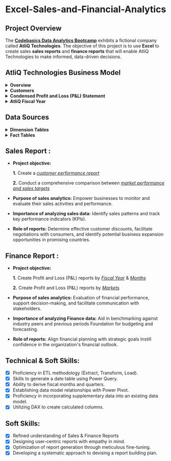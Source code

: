 # Excel-Sales-and-Financial-Analytics

## Project Overview
The [**Codebasics Data Analytics Bootcamp**](https://codebasics.io/bootcamps/data-analytics-bootcamp-with-practical-job-assistance) exhibits a fictional company called **AtliQ Technologies**. The objective of this project is to use **Excel** to create sales **sales reports** and **finance reports** that will enable AtliQ Technologies to make informed, data-driven decisions.















## AtliQ Technologies Business Model

<details>
  <summary><b>Overview</b></summary>

### Overview
AtliQ manufactures computer hardware **products** (e.g., mouse, keyboard, printer, monitor) and then sells them to various **customers** which are stores such as Amazon and Best Buy. Hence, AtliQ's customers are in the form of <ins>store businesses</ins> (e.g., Amazon, Best Buy) and should not be confused with customers in the form of people (i.e., the people purchasing products from Amazon or Best Buy).
</details>

<details>
  <summary><b>Customers</b></summary>

### Customers
AtliQ's customers are categorized into two different **platforms**:
1. Brick & Motar
   * stores that have physical location(s)
2. E-Commerce
   * stores which only sell products online

AtliQ's customers are categorized into three different **channels**:
1. Retailer
   * Stores not owned by AtliQ (e.g. Amazon, Best Buy)
3. Direct
   * Stores owned by AtliQ. These are AltiQ Exclusive and AtliQ E-Store.
5. Distributor
   * Some markets have laws/regulations which only allow AtliQ to sell products to a distributor type customer within that market. AtliQ sells products to the distributor; the distributor then sells the products to various stores within that market.
</details>





<details>
  <summary><b>Condensed Profit and Loss (P&L) Statement</b></summary>

### Condensed Profit and Loss (P&L) Statement
This example of a simplified P&L statement should give a better understanding of AtliQ's business model. In this example, the P&L calculations and values are derived from one sales transaction of one product being sold to one customer.
| Line Item | Description | P & L Value Formula | P&L Value Calculation | P & L Value |
| :- | :- | :- | :- | -: |
| Gross Price |  The base price of a product | not applicable | `not applicable` | `$50.00` |
| Pre-Invoice Deduction | For every fiscal year, the sales team determines a<br>pre-invoice deduction percentage for each<br><ins>specific customer</ins>. The pre-invoice deduction<br>percentage is based on AtliQ's relationship and<br>experience with the customer. The pre-invoice<br>deduction is applied to the gross price of the<br>product before it is billed to the customer. In this<br>example, the customer receives a pre-invoice<br>deduction of 10% of gross price. | (Gross Price $) *<br> (Pre&nbsp;Invoice&nbsp;Deduction&nbsp;%) | `$50.00` *<br>`0.10` | `$5.00` |
| Net Invoice Sales | The amount of money that is billed to the<br>customer to obtain the product, after<br>pre invoice deductions are subtracted<br>from gross price. | (Gross Price $) -<br>(Pre&nbsp;Invoice Deduction $) | `$50.00` -<br>`$5.00` | `$45.00` |
| Post-Invoice Deudctions | For&nbsp;each&nbsp;calendar&nbsp;month,&nbsp;the&nbsp;sales&nbsp;team<br>determines&nbsp;a&nbsp;post-invoice&nbsp;deduction&nbsp;percentage<br>based&nbsp;on&nbsp;a&nbsp;<ins>specific&nbsp;customer&nbsp;and&nbsp;product</ins>.&nbsp;For<br>example,&nbsp;if&nbsp;AtliQ&nbsp;sells&nbsp;a&nbsp;product&nbsp;to&nbsp;a&nbsp;customer<br>and&nbsp;that&nbsp;customer&nbsp;agrees&nbsp;to&nbsp;display&nbsp;the&nbsp;product&nbsp;at<br>a&nbsp;prime&nbsp;location&nbsp;within&nbsp;the&nbsp;store&nbsp;during&nbsp;a<br>specific&nbsp;calendar&nbsp;month,&nbsp;AtliQ&nbsp;may&nbsp;pay&nbsp;that<br>customer&nbsp;a&nbsp;post-invoice&nbsp;deduction.&nbsp;AtliQ&nbsp;pays&nbsp;a<br>post-invoice&nbsp;deduction&nbsp;amount&nbsp;as&nbsp;a&nbsp;rebate&nbsp;to&nbsp;the<br>customer&nbsp;after&nbsp;net&nbsp;invoice&nbsp;sales.&nbsp;In&nbsp;this&nbsp;example,<br>the&nbsp;customer&nbsp;receives&nbsp;a&nbsp;post-invoice&nbsp;deduction&nbsp;of<br>20%&nbsp;of&nbsp;net&nbsp;invoice&nbsp;sales. | not applicable | `$45.00` *<br>`0.20` | `$9.00` |
| Net Sales | AtliQ's Revenue | (Net Invoice Sales $) -<br>(Post-Invoice Deudctions $) | `$45.00` -<br>`$9.00` | `$36.00` |
| Cost of Goods Sold (COGS $) | Expenses AtliQ incurs such as manufacturing<br>products, shipping products, and storing products<br>in warehouses. | (Manufacturing Cost $) +<br>(Freight Cost $) +<br>(Other COGS $) | `not applicable` | `$16.00` |
| Gross Margin | AtliQ's Profit after deducing COGS from Net Sales. | (Net Sales $) -<br>(COGS $) | `$36.00` -<br>`$16.00` | `$20.00` |
| Operational Expenses | Expenses AtliQ incurs from activities such as<br>advertising and promotions of products<br>performed by the marketing team. | (Ads & Promotions $) +<br>(Other&nbsp;Operational&nbsp;Expense&nbsp;$) | `not applicable` | `$15.00` |
| Net Profit | AtliQ's Profit after deducting operational expenses<br>from gross margin. | (Gross Margin $) -<br>(Operational Expenses $) | `$20.00` -<br>`$15.00` | `$5.00` |
</details>


<details>
  <summary><b>AtliQ Fiscal Year</b></summary>

### AtliQ Fiscal Year
AtliQ's fiscal year begins in September and ends in August the following year. The example below shows AtliQ's fiscal dates (for fiscal year 2021) compared to calendar dates.
| 	Calendar Month and Year	 | 	AtliQ Fiscal Year	 | 	AtliQ Fiscal Month Number | 	AtliQ Fiscal Quarter	 |
| 	-:	 | 	-:	 | 	-:	 | 	-:	 |
| 	September 2020	 | 	2021	 | 	1	 | 	Q1	 |
| 	October 2020	 | 	2021	 | 	2	 | 	Q1	 |
| 	November 2020	 | 	2021	 | 	3	 | 	Q1	 |
| 	December 2020	 | 	2021	 | 	4	 | 	Q2	 |
| 	January 2021	 | 	2021	 | 	5	 | 	Q2	 |
| 	February 2021	 | 	2021	 | 	6	 | 	Q2	 |
| 	March 2021	 | 	2021	 | 	7	 | 	Q3	 |
| 	April 2021	 | 	2021	 | 	8	 | 	Q3	 |
| 	May 2021	 | 	2021	 | 	9	 | 	Q3	 |
| 	June 2021	 | 	2021	 | 	10	 | 	Q4	 |
| 	July 2021	 | 	2021	 | 	11	 | 	Q4	 |
| 	August 2021	 | 	2021	 | 	12	 | 	Q4	 |
</details>












## Data Sources

<details>
  <summary><b>Dimension Tables</b></summary>

### Dimension Tables
The following **dimension tables** were given in .csv format. Sample records from the dimension tables are provided below.

**dim_customer.csv**
| customer_code | customer         | market      | platform     | channel   |
|--------------:|:-----------------|:------------|:-------------|:----------|
| 90004067      | Amazon           | Japan       | E-Commerce   | Retailer  |
| 90004068      | Amazon           | Japan       | E-Commerce   | Retailer  |
| 90007197      | Amazon           | South Korea | E-Commerce   | Retailer  |
| 90022081      | Amazon           | USA         | E-Commerce   | Retailer  |
| 90022082      | Amazon           | USA         | E-Commerce   | Retailer  |
| 90023023      | Amazon           | Canada      | E-Commerce   | Retailer  |
| 90023030      | Amazon           | Canada      | E-Commerce   | Retailer  |
| 70004070      | Atliq e Store    | Japan       | E-Commerce   | Direct    |
| 70007199      | Atliq e Store    | South Korea | E-Commerce   | Direct    |
| 70022085      | Atliq e Store    | USA         | E-Commerce   | Direct    |
| 70023032      | Atliq e Store    | Canada      | E-Commerce   | Direct    |
| 70004069      | Atliq Exclusive  | Japan       | Brick & Mortar | Direct  |
| 70007198      | Atliq Exclusive  | South Korea | Brick & Mortar | Direct  |
| 70022084      | Atliq Exclusive  | USA         | Brick & Mortar | Direct  |
| 70023031      | Atliq Exclusive  | Canada      | Brick & Mortar | Direct  |
| 90022078      | Costco           | USA         | Brick & Mortar | Retailer |
| 90023027      | Costco           | Canada      | Brick & Mortar | Retailer |
| 90022080      | Staples          | USA         | Brick & Mortar | Retailer |
| 90023029      | Staples          | Canada      | Brick & Mortar | Retailer |
| 80001019      | Neptune          | China       | Brick & Mortar | Distributor |
| 80006154      | Synthetic        | Philippines | Brick & Mortar | Distributor |

Notes:
* `customer_code` is a primary key field.


**dim_market.csv**
| market           | sub_zone | region |
|:-----------------|:---------|:-------|
| Canada           | nan      | nan    |
| USA              | nan      | nan    |
| United Kingdom   | NE       | EU     |
| Austria          | NE       | EU     |
| Sweden           | NE       | EU     |
| Spain            | SE       | EU     |
| Portugal         | SE       | EU     |
| Poland           | NE       | EU     |
| Norway           | NE       | EU     |
| Netherlands      | NE       | EU     |
| Italy            | SE       | EU     |
| Germany          | NE       | EU     |
| France           | SE       | EU     |
| Bangladesh      | ROA      | APAC   |
| New Zealand      | ANZ      | APAC   |
| Australia        | ANZ      | APAC   |
| South Korea      | ROA      | APAC   |
| Philippines      | ROA      | APAC   |
| Pakistan         | ROA      | APAC   |
| Japan            | ROA      | APAC   |
| Indonesia        | ROA      | APAC   |
| India            | India    | APAC   |
| China            | ROA      | APAC   |

Notes:
* `market` is a natural primary key field.

**dim_product.csv**
| 	product_code	 | 	division	 | 	segment	 | 	category	 | 	product	 | 	variant	 |
| 	-:	 | 	:-	 | 	:-	 | 	:-	 | 	:-	 | 	:-	 |
| A7119160102    | N & S    | Networking | Wi fi extender         | AQ Wi Power Dx1  | Plus        |
| A7119160103    | N & S    | Networking | Wi fi extender         | AQ Wi Power Dx1  | Premium     |
| A7118160101    | N & S    | Networking | Wi fi extender         | AQ Wi Power Dx1  | Standard    |
| A6419160302    | N & S    | Storage    | External Solid State Drives | AQ Clx1      | Plus        |
| A6419160303    | N & S    | Storage    | External Solid State Drives | AQ Clx1      | Premium     |
| A6419160301    | N & S    | Storage    | External Solid State Drives | AQ Clx1      | Standard    |
| A3119150303    | P & A    | Accessories| Keyboard               | AQ Gamers        | Plus 1      |
| A3120150304    | P & A    | Accessories| Keyboard               | AQ Gamers        | Plus 2      |
| A3120150305    | P & A    | Accessories| Keyboard               | AQ Gamers        | Premium 1   |
| A3120150306    | P & A    | Accessories| Keyboard               | AQ Gamers        | Premium 2   |
| A3119150301    | P & A    | Accessories| Keyboard               | AQ Gamers        | Standard 1  |
| A3119150302    | P & A    | Accessories| Keyboard               | AQ Gamers        | Standard 2  |
| A0721150402    | P & A    | Peripherals| Graphic Card           | AQ GT 21         | Plus 1      |
| A0721150403    | P & A    | Peripherals| Graphic Card           | AQ GT 21         | Plus 2      |
| A0721150404    | P & A    | Peripherals| Graphic Card           | AQ GT 21         | Premium     |
| A0721150401    | P & A    | Peripherals| Graphic Card           | AQ GT 21         | Standard    |
| A4118110105    | PC       | Notebook   | Personal Laptop        | AQ Aspiron       | Plus Blue   |
| A4118110104    | PC       | Notebook   | Personal Laptop        | AQ Aspiron       | Plus Grey   |
| A4118110106    | PC       | Notebook   | Personal Laptop        | AQ Aspiron       | Plus Red    |
| A4118110107    | PC       | Notebook   | Personal Laptop        | AQ Aspiron       | Premium Black|
| A4118110102    | PC       | Notebook   | Personal Laptop        | AQ Aspiron       | Standard Blue|
| A4118110101    | PC       | Notebook   | Personal Laptop        | AQ Aspiron       | Standard Grey|
| A4118110103    | PC       | Notebook   | Personal Laptop        | AQ Aspiron       | Standard Red|

Notes:
* `product_code` is a primary key field.

</details>




<details>
  <summary><b>Fact Tables</b></summary>

### Fact Tables
The following **fact tables** were given in .csv format. Sample records from the fact tables are provided below.


**fact_sales_monthly_with_cogs.csv**
| date       | product_code | customer_code | Qty  | net_sales_amount | freight_cost | manufacturing_cost |
|:-----------|:-------------|:--------------|-----:|-----------------:|-------------:|-------------------:|
| 01-09-2019 | A0118150101  | 70002017      | 137  | 1219.35          | 41.214       | 687.8359           |
| 01-09-2019 | A0118150101  | 70002018      | 47   | 321.88           | 10.8795      | 235.9729           |
| 01-09-2019 | A0118150102  | 70002017      | 122  | 1346.2           | 45.5016      | 697.596            |
| 01-09-2019 | A0118150102  | 70002018      | 24   | 238.2            | 8.0512       | 137.232            |
| 01-10-2019 | A0118150101  | 70002017      | 40   | 408.34           | 13.8019      | 200.828            |
| 01-10-2019 | A0118150101  | 70002018      | 32   | 220.56           | 7.4549       | 160.6624           |
| 01-10-2019 | A0118150102  | 70002017      | 189  | 2180.02          | 73.6847      | 1080.702           |
| 01-10-2019 | A0118150102  | 70002018      | 139  | 1218.23          | 41.1762      | 794.802            |
| 01-09-2020 | A0118150101  | 70002017      | 248  | 2628.35          | 88.8382      | 1368.2656          |
| 01-09-2020 | A0118150101  | 70002018      | 240  | 2127.05          | 71.8943      | 1324.128           |
| 01-09-2020 | A0118150102  | 70002017      | 42   | 523.05           | 17.6791      | 263.907            |
| 01-09-2020 | A0118150102  | 70002018      | 91   | 915.35           | 30.9388      | 571.7985           |
| 01-10-2020 | A0118150101  | 70002017      | 297  | 3224.98          | 109.0043     | 1638.6084          |
| 01-10-2020 | A0118150101  | 70002018      | 119  | 1038.28          | 35.0939      | 656.5468           |
| 01-10-2020 | A0118150102  | 70002017      | 275  | 3426.57          | 115.8181     | 1727.9625          |
| 01-10-2020 | A0118150102  | 70002018      | 284  | 2991.32          | 101.1066     | 1784.514           |

Notes:
* This table contains monthly-level data on the sold quantity, net sales amount (INR), freight cost (INR), and manufacturing cost (INR) for specific products that were sold to specific customers.
* The columns `date`, `product_code`, and `customer_code` make up a **composite primary key**
* Sales data is available for fiscal years 2019 - 2021






**ns_targets_2021.csv**
| market    | date       | ns_target  |
|:----------|:-----------|-----------:|
| Australia | 01-09-2020 | 1382159.39 |
| Australia | 01-10-2020 | 2451000.08 |
| Australia | 01-11-2020 | 2459652.74 |
| Australia | 01-12-2020 | 2742446.53 |
| Australia | 01-01-2021 | 1729612.92 |
| Australia | 01-02-2021 | 2231597.38 |
| Australia | 01-03-2021 | 1459573.96 |
| Australia | 01-04-2021 | 1441866.81 |
| Australia | 01-05-2021 | 1915141.92 |
| Australia | 01-06-2021 | 2079358.25 |
| Australia | 01-07-2021 | 1879802.47 |
| Australia | 01-08-2021 | 1431823.83 |
| Japan     | 01-09-2020 | 715752.76  |
| Japan     | 01-10-2020 | 722257.34  |
| Japan     | 01-11-2020 | 1005447.89 |
| Japan     | 01-12-2020 | 1077076.2  |
| Japan     | 01-01-2021 | 671610.08  |
| Japan     | 01-02-2021 | 590203.95  |
| Japan     | 01-03-2021 | 501434.68  |
| Japan     | 01-04-2021 | 530307.52  |
| Japan     | 01-05-2021 | 647880.92  |
| Japan     | 01-06-2021 | 542891.58  |
| Japan     | 01-07-2021 | 537450.29  |
| Japan     | 01-08-2021 | 706669.66  |


Notes:
* This table contains monthly-level net sales targets (INR) for specific markets.
* The columns `market` and `date` make up a **composite primary key**
* Net sales target data is available for fiscal year 2021









</details>


## Sales Report :
- **Project objective:** 

    **1.** Create a _[customer performance report](https://github.com/mike-li8/Excel-Sales-and-Financial-Analytics/blob/main/Customer%20Performance%20Report.pdf)_ 

    **2.** Conduct a comprehensive comparison between _[market performance and sales targets](https://github.com/mike-li8/Excel-Sales-and-Financial-Analytics/blob/main/Market%20Performance%20vs%20Target%20Report.pdf)_

- **Purpose of sales analytics:** Empower businesses to monitor and evaluate their sales activities and performance.

- **Importance of analyzing sales data:** Identify sales patterns and track key performance indicators (KPIs).

- **Role of reports:** Determine effective customer discounts, facilitate negotiations with consumers, and identify potential business expansion opportunities in promising countries.



## Finance Report :

- **Project objective:** 

    **1.** Create Profit and Loss (P&L) reports by _[Fiscal Year](https://github.com/mike-li8/Excel-Sales-and-Financial-Analytics/blob/main/P%26L%20Statement%20by%20Fiscal%20Year.pdf)_ & _[Months](https://github.com/mike-li8/Excel-Sales-and-Financial-Analytics/blob/main/P%26L%20Statement%20by%20Months.pdf)_ 

   **2.** Create Profit and Loss (P&L) reports by _[Markets](https://github.com/mike-li8/Excel-Sales-and-Financial-Analytics/blob/main/P%26L%20Statement%20by%20Markets.pdf)_

- **Purpose of sales analytics:** Evaluation of financial performance, support decision-making, and facilitate communication with stakeholders.

- **Importance of analyzing Finance data:** Aid in benchmarking against industry peers and previous periods Foundation for budgeting and forecasting.

- **Role of reports:** Align financial planning with strategic goals Instill confidence in the organization's financial outlook.


## Technical & Soft Skills:
- [x]	Proficiency in ETL methodology (Extract, Transform, Load).
- [x]	Skills to generate a date table using Power Query.
- [x]	Ability to derive fiscal months and quarters.
- [x]	Establishing data model relationships with Power Pivot.
- [x]	Proficiency in incorporating supplementary data into an existing data model.
- [x]	Utilizing DAX to create calculated columns.

## Soft Skills:
- [x]	Refined understanding of Sales & Finance Reports
- [x]	Designing user-centric reports with empathy in mind.
- [x]	Optimization of report generation through meticulous fine-tuning.
- [x]	Developing a systematic approach to devising a report building plan.
